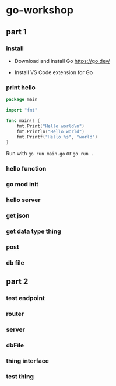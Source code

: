 # go-workshop

## part 1

### install

- Download and install Go https://go.dev/

- Install VS Code extension for Go

### print hello

```go
package main

import "fmt"

func main() {
	fmt.Print("Hello world\n")
	fmt.Println("Hello world")
	fmt.Printf("Hello %s", "world")
}
```

Run with `go run main.go` or `go run .`

### hello function

### go mod init

### hello server

### get json

### get data type thing

### post

### db file

## part 2

### test endpoint

### router

### server

### dbFile

### thing interface

### test thing
